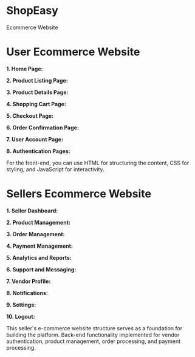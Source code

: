 # ShopEasy
Ecommerce Website

# **User Ecommerce Website**

**1. Home Page:**

**2. Product Listing Page:**

**3. Product Details Page:**

**4. Shopping Cart Page:**

**5. Checkout Page:**

**6. Order Confirmation Page:**

**7. User Account Page:**
  
**8. Authentication Pages:**
  
For the front-end, you can use HTML for structuring the content, CSS for styling, and JavaScript for interactivity. 




# **Sellers Ecommerce Website**

**1. Seller Dashboard:**

**2. Product Management:**

**3. Order Management:**

**4. Payment Management:**

**5. Analytics and Reports:**

**6. Support and Messaging:**

**7. Vendor Profile:**

**8. Notifications:**

**9. Settings:**

**10. Logout:**


This seller's e-commerce website structure serves as a foundation for building the platform. Back-end functionality implemented for vendor authentication, product management, order processing, and payment processing. 



